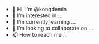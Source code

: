 - 👋 Hi, I’m @kongdemin
- 👀 I’m interested in ...
- 🌱 I’m currently learning ...
- 💞️ I’m looking to collaborate on ...
- 📫 How to reach me ...

<!---
kongdemin/kongdemin is a ✨ special ✨ repository because its `README.md` (this file) appears on your GitHub profile.
You can click the Preview link to take a look at your changes.
--->
